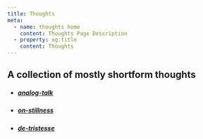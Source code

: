 ```yaml
---
title: Thoughts
meta:
  - name: thoughts home
    content: Thoughts Page Description
  - property: og:title
    content: Thoughts
---
```


## A collection of mostly shortform thoughts

- ##### [analog-talk](./thoughts/analog-talk/)
- ##### [on-stillness](./thoughts/on-stillness)
- ##### [de-tristesse](./thoughts/de-tristesse)

